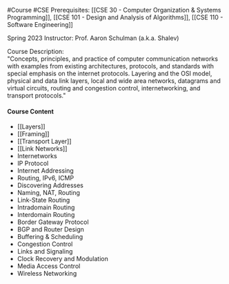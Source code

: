 #Course #CSE 
Prerequisites: [[CSE 30 - Computer Organization & Systems Programming]], [[CSE 101 - Design and Analysis of Algorithms]], [[CSE 110 - Software Engineering]]

Spring 2023
Instructor: Prof. Aaron Schulman (a.k.a. Shalev)

Course Description:  
"Concepts, principles, and practice of computer communication networks with examples from existing architectures, protocols, and standards with special emphasis on the internet protocols. Layering and the OSI model, physical and data link layers, local and wide area networks, datagrams and virtual circuits, routing and congestion control, internetworking, and transport protocols."

#### Course Content
- [[Layers]]
- [[Framing]]
- [[Transport Layer]]
- [[Link Networks]]
- Internetworks
- IP Protocol
- Internet Addressing
- Routing, IPv6, ICMP
- Discovering Addresses
- Naming, NAT, Routing
- Link-State Routing
- Intradomain Routing
- Interdomain Routing
- Border Gateway Protocol
- BGP and Router Design
- Buffering & Scheduling
- Congestion Control
- Links and Signaling
- Clock Recovery and Modulation
- Media Access Control
- Wireless Networking
